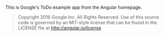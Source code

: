 This is Google's ToDo example app from the Angular homepage.

> Copyright 2016 Google Inc. All Rights Reserved.
> Use of this source code is governed by an MIT-style license that
> can be found in the LICENSE file at http://angular.io/license